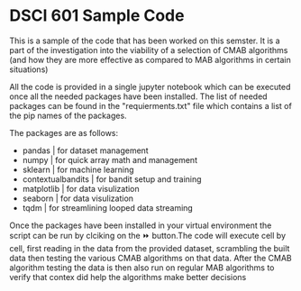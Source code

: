 # DSCI 601 Sample Code
This is a sample of the code that has been worked on this semster. It is a part of the investigation into the viability of a selection of CMAB algorithms (and how they are more effective as compared to MAB algorithms in certain situations)

All the code is provided in a single jupyter notebook which can be executed once all the needed packages have been installed. The list of needed packages can be found in the "requierments.txt" file which contains a list of the pip names of the packages. 

The packages are as follows:
- pandas                | for dataset management 
- numpy                 | for quick array math and management
- sklearn               | for machine learning
- contextualbandits     | for bandit setup and training
- matplotlib            | for data visulization
- seaborn               | for data visulization
- tqdm                  | for streamlining looped data streaming

Once the packages have been installed in your virtual environment the script can be run by clciking on the ⏩  button.The code will execute cell by cell, first reading in the data from the provided dataset, scrambling the built data then testing the various CMAB algorithms on that data. After the CMAB algorithm testing the data is then also run on regular MAB algorithms to verify that contex did help the algorithms make better decisions